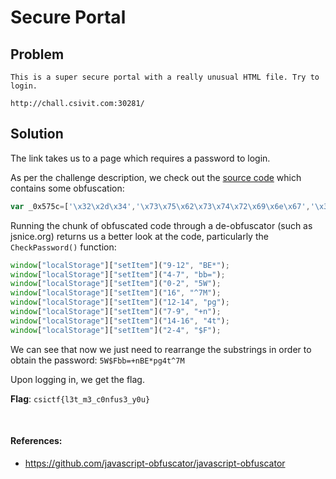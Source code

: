 # Secure Portal

## Problem

```
This is a super secure portal with a really unusual HTML file. Try to login.

http://chall.csivit.com:30281/
```

## Solution

The link takes us to a page which requires a password to login.

As per the challenge description, we check out the [source code](files/secureportal/sourcecode.txt) which contains some obfuscation:
```javascript
var _0x575c=['\x32\x2d\x34','\x73\x75\x62\x73\x74\x72\x69\x6e\x67','\x34\x2d\x37','\x67\x65\x74\x49\x74\x65\x6d','\x64\x65\x6c\x65\x74\x65\x49\x74\x65\x6d','\x31\x32\x2d\x31\x34','\x30\x2d\x32','\x73\x65\x74\x49\x74\x65\x6d','\x39\x2d\x31\x32','\x5e\x37\x4d','\x75\x70\x64\x61\x74\x65\x49\x74\x65\x6d','\x62\x62\x3d','\x37\x2d\x39','\x31\x34\x2d\x31\x36','\x6c\x6f\x63\x61\x6c\x53\x74\x6f\x72\x61\x67\x65',];(function(_0x4f0aae,_0x575cf8){var _0x51eea2=function(_0x180eeb){while(--_0x180eeb){_0x4f0aae['push'](_0x4f0aae['shift']());}};_0x51eea2(++_0x575cf8);}(_0x575c,0x78));var _0x51ee=function(_0x4f0aae,_0x575cf8){_0x4f0aae=_0x4f0aae-0x0;var _0x51eea2=_0x575c[_0x4f0aae];return _0x51eea2;};function CheckPassword(_0x47df21){var _0x4bbdc3=[_0x51ee('0xe'),_0x51ee('0x3'),_0x51ee('0x7'),_0x51ee('0x4'),_0x51ee('0xa')];window[_0x4bbdc3[0x0]][_0x4bbdc3[0x2]]('9-12','BE*');window[_0x4bbdc3[0x0]][_0x4bbdc3[0x2]](_0x51ee('0x2'),_0x51ee('0xb'));window[_0x4bbdc3[0x0]][_0x4bbdc3[0x2]](_0x51ee('0x6'),'5W');window[_0x4bbdc3[0x0]][_0x4bbdc3[0x2]]('16',_0x51ee('0x9'));window[_0x4bbdc3[0x0]][_0x4bbdc3[0x2]](_0x51ee('0x5'),'pg');window[_0x4bbdc3[0x0]][_0x4bbdc3[0x2]]('7-9','+n');window[_0x4bbdc3[0x0]][_0x4bbdc3[0x2]](_0x51ee('0xd'),'4t');window[_0x4bbdc3[0x0]][_0x4bbdc3[0x2]](_0x51ee('0x0'),'$F');if(window[_0x4bbdc3[0x0]][_0x4bbdc3[0x1]](_0x51ee('0x8'))===_0x47df21[_0x51ee('0x1')](0x9,0xc)){if(window[_0x4bbdc3[0x0]][_0x4bbdc3[0x1]](_0x51ee('0x2'))===_0x47df21['substring'](0x4,0x7)){if(window[_0x4bbdc3[0x0]][_0x4bbdc3[0x1]](_0x51ee('0x6'))===_0x47df21[_0x51ee('0x1')](0x0,0x2)){if(window[_0x4bbdc3[0x0]][_0x4bbdc3[0x1]]('16')===_0x47df21[_0x51ee('0x1')](0x10)){if(window[_0x4bbdc3[0x0]][_0x4bbdc3[0x1]](_0x51ee('0x5'))===_0x47df21[_0x51ee('0x1')](0xc,0xe)){if(window[_0x4bbdc3[0x0]][_0x4bbdc3[0x1]](_0x51ee('0xc'))===_0x47df21[_0x51ee('0x1')](0x7,0x9)){if(window[_0x4bbdc3[0x0]][_0x4bbdc3[0x1]](_0x51ee('0xd'))===_0x47df21[_0x51ee('0x1')](0xe,0x10)){if(window[_0x4bbdc3[0x0]][_0x4bbdc3[0x1]](_0x51ee('0x0'))===_0x47df21[_0x51ee('0x1')](0x2,0x4))return!![];}}}}}}}return![];}
```

Running the chunk of obfuscated code through a de-obfuscator (such as jsnice.org) returns us a better look at the code, particularly the `CheckPassword()`
function:

```javascript
window["localStorage"]["setItem"]("9-12", "BE*");
window["localStorage"]["setItem"]("4-7", "bb=");
window["localStorage"]["setItem"]("0-2", "5W");
window["localStorage"]["setItem"]("16", "^7M");
window["localStorage"]["setItem"]("12-14", "pg");
window["localStorage"]["setItem"]("7-9", "+n");
window["localStorage"]["setItem"]("14-16", "4t");
window["localStorage"]["setItem"]("2-4", "$F");
```
We can see that now we just need to rearrange the substrings in order to obtain the password: `5W$Fbb=+nBE*pg4t^7M`

Upon logging in, we get the flag.

**Flag**: `csictf{l3t_m3_c0nfus3_y0u}`

&nbsp;

#### References:
* https://github.com/javascript-obfuscator/javascript-obfuscator